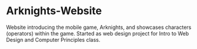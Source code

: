 # Arknights-Website

Website introducing the mobile game, Arknights, and showcases characters (operators) within the game. Started as web design project for Intro to Web Design and Computer Principles class.
